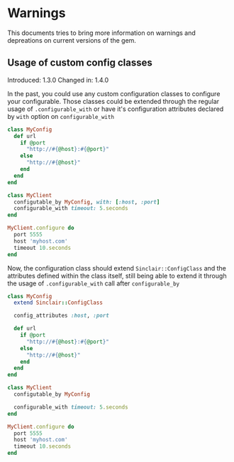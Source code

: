 # Warnings
This documents tries to bring more information on warnings
and depreations on current versions of the gem.

## Usage of custom config classes
Introduced: 1.3.0
Changed in: 1.4.0

In the past, you could use any custom configuration classes
to configure your configurable. Those classes could be
extended through the regular usage of ```.configurable_with```
or have it's configuration attributes declared by
```with``` option on ```configurable_with```

```ruby
class MyConfig
  def url
    if @port
      "http://#{@host}:#{@port}"
    else
      "http://#{@host}"
    end
  end
end

class MyClient
  configutable_by MyConfig, with: [:host, :port]
  configurable_with timeout: 5.seconds
end

MyClient.configure do
  port 5555
  host 'myhost.com'
  timeout 10.seconds
end
```

Now, the configuration class should extend ```Sinclair::ConfigClass```
and the attributes defined within the class itself, still
being able to extend it through the usage of
```.configurable_with``` call after ```configurable_by```

```ruby
class MyConfig
  extend Sinclair::ConfigClass

  config_attributes :host, :port

  def url
    if @port
      "http://#{@host}:#{@port}"
    else
      "http://#{@host}"
    end
  end
end

class MyClient
  configutable_by MyConfig

  configurable_with timeout: 5.seconds
end

MyClient.configure do
  port 5555
  host 'myhost.com'
  timeout 10.seconds
end
```
